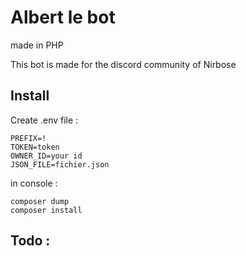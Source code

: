 # Albert le bot
made in PHP 

This bot is made for the discord community of Nirbose

## Install
Create .env file :
```
PREFIX=!
TOKEN=token
OWNER_ID=your id
JSON_FILE=fichier.json
```

in console :
```
composer dump
composer install
```
## Todo :
